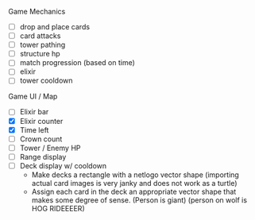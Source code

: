Game Mechanics
- [ ] drop and place cards
- [ ] card attacks
- [ ] tower pathing
- [ ] structure hp
- [ ] match progression (based on time)
- [ ] elixir
- [ ] tower cooldown

Game UI / Map
- [ ] Elixir bar
- [x] Elixir counter
- [x] Time left
- [ ] Crown count
- [ ] Tower / Enemy HP
- [ ] Range display
- [ ] Deck display w/ cooldown
    - Make decks a rectangle with a netlogo vector shape (importing actual card images is very janky and does not work as a turtle)
    - Assign each card in the deck an appropriate vector shape that makes some degree of sense. (Person is giant) (person on wolf is HOG RIDEEEER)
